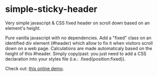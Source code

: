 # simple-sticky-header

Very simple javascript &amp; CSS fixed header on scroll down based on an element's height.

Pure vanilla javascript with no dependencies. Add a "fixed" class on an identified div element (#header) which allow to fix it when visitors scroll down on a web page. Calculations are made automaticaly based on the height of this #header. Simply copy/past: you just need to add a CSS declaration into your styles file (i.e.: .fixed{position:fixed}).

Check out: [this online demo](http://jsfiddle.net/gtcL1cmm/).
